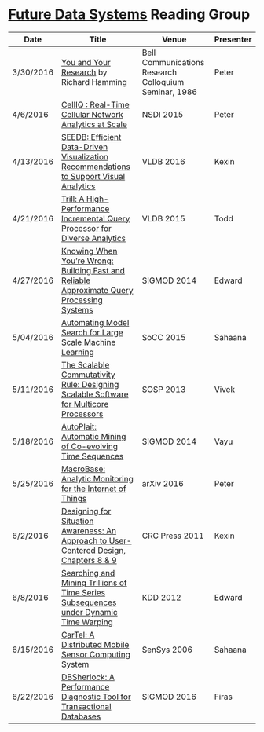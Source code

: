 # [Future Data Systems](http://futuredata.stanford.edu/) Reading Group

| Date          | Title         | Venue | Presenter |
| ------------- |---------------|-------|-----------|
| 3/30/2016 | [You and Your Research](http://www.cs.virginia.edu/~robins/YouAndYourResearch.html) by Richard Hamming | Bell Communications Research Colloquium Seminar, 1986 | Peter |
| 4/6/2016 | [CellIQ : Real-Time Cellular Network Analytics at Scale](https://www.usenix.org/system/files/conference/nsdi15/nsdi15-paper-iyer.pdf) | NSDI 2015 | Peter |
| 4/13/2016 | [SEEDB: Efficient Data-Driven Visualization Recommendations to Support Visual Analytics](http://www.vldb.org/pvldb/vol8/p2182-vartak.pdf) | VLDB 2016 | Kexin |
| 4/21/2016 | [Trill: A High-Performance Incremental Query Processor for Diverse Analytics](http://www.vldb.org/pvldb/vol8/p401-chandramouli.pdf) | VLDB 2015 | Todd |
| 4/27/2016 | [Knowing When You’re Wrong: Building Fast and Reliable Approximate Query Processing Systems](https://www.cs.berkeley.edu/~sameerag/mod282-agarwal.pdf) | SIGMOD 2014 | Edward |
| 5/04/2016 | [Automating Model Search for Large Scale Machine Learning](https://amplab.cs.berkeley.edu/wp-content/uploads/2015/07/163-sparks.pdf) | SoCC 2015 | Sahaana | 
| 5/11/2016 | [The Scalable Commutativity Rule: Designing Scalable Software for Multicore Processors](https://people.csail.mit.edu/nickolai/papers/clements-sc.pdf) | SOSP 2013 | Vivek |
| 5/18/2016 | [AutoPlait: Automatic Mining of Co-evolving Time Sequences](http://www.cs.cmu.edu/~christos/PUBLICATIONS/14-sigmod-autoplait.pdf) | SIGMOD 2014 | Vayu |
| 5/25/2016 | [MacroBase: Analytic Monitoring for the Internet of Things](arxiv.org/pdf/1603.00567.pdf) | arXiv 2016 | Peter |
| 6/2/2016 | [Designing for Situation Awareness: An Approach to User-Centered Design, Chapters 8 & 9](https://www.crcpress.com/Designing-for-Situation-Awareness-An-Approach-to-User-Centered-Design/Endsley/p/book/9781420063554) | CRC Press 2011 | Kexin |
| 6/8/2016 | [Searching and Mining Trillions of Time Series Subsequences under Dynamic Time Warping](http://www.cs.ucr.edu/~eamonn/SIGKDD_trillion.pdf) | KDD 2012 | Edward |
| 6/15/2016 | [CarTel: A Distributed Mobile Sensor Computing System ](http://inat.lcs.mit.edu/papers/cartel-sensys06.pdf) | SenSys 2006 | Sahaana |
| 6/22/2016 | [DBSherlock: A Performance Diagnostic Tool for Transactional Databases](https://web.eecs.umich.edu/~mozafari/php/data/uploads/sigmod_2016.pdf) | SIGMOD 2016 | Firas |
